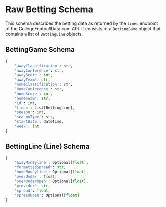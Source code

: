 # Raw Betting Schema

This schema describes the betting data as returned by the `lines` endpoint of the CollegeFootballData.com API. It consists of a `BettingGame` object that contains a list of `BettingLine` objects.

## BettingGame Schema

```python
{
    'awayClassification': str,
    'awayConference': str,
    'awayScore': int,
    'awayTeam': str,
    'homeClassification': str,
    'homeConference': str,
    'homeScore': int,
    'homeTeam': str,
    'id': int,
    'lines': List[BettingLine],
    'season': int,
    'seasonType': str,
    'startDate': datetime,
    'week': int
}
```

## BettingLine (Line) Schema

```python
{
    'awayMoneyline': Optional[float],
    'formattedSpread': str,
    'homeMoneyline': Optional[float],
    'overUnder': float,
    'overUnderOpen': Optional[float],
    'provider': str,
    'spread': float,
    'spreadOpen': Optional[float]
}
```
